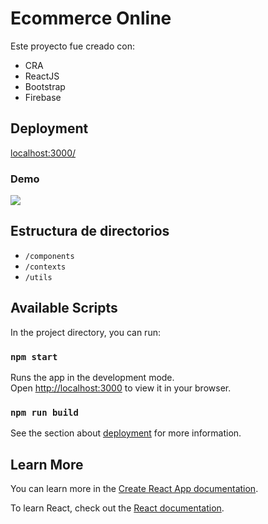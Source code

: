 # Ecommerce Online

Este proyecto fue creado con:
- CRA
- ReactJS
- Bootstrap
- Firebase

## Deployment

[localhost:3000/](http://localhost:3000/)

### Demo
![](https://firebasestorage.googleapis.com/v0/b/coderhouse-celulares.appspot.com/o/navegacion.gif.gif?alt=media&token=41a04314-4b52-4235-8e1f-2a949849e382)

## Estructura de directorios

- `/components`
- `/contexts`
- `/utils`

## Available Scripts

In the project directory, you can run:

### `npm start`

Runs the app in the development mode.\
Open [http://localhost:3000](http://localhost:3000) to view it in your browser.



### `npm run build`

See the section about [deployment](https://facebook.github.io/create-react-app/docs/deployment) for more information.


## Learn More

You can learn more in the [Create React App documentation](https://facebook.github.io/create-react-app/docs/getting-started).

To learn React, check out the [React documentation](https://reactjs.org/).





